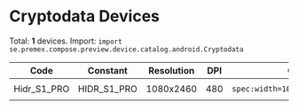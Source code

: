 # Cryptodata Devices

Total: **1** devices. Import: `import se.premex.compose.preview.device.catalog.android.Cryptodata`

| Code | Constant | Resolution | DPI | Compose Spec | Preview Usage |
|------|----------|------------|-----|-------------|---------------|
| Hidr_S1_PRO | HIDR_S1_PRO | 1080x2460 | 480 | `spec:width=1080px,height=2460px,dpi=480` | `@Preview(device = Cryptodata.HIDR_S1_PRO)` |

<!-- Generated automatically. Do not edit manually. -->
